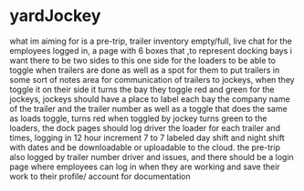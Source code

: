 # yardJockey
 what im aiming for is a pre-trip, trailer inventory empty/full, live chat for the employees logged in, a page with 6 boxes that ,to represent docking bays i want there to be two sides to this one side for the loaders to be able to toggle when trailers are done as well as a spot for them to put trailers in some sort of notes area for communication of trailers to jockeys, when they toggle it on their side it turns the bay they toggle red and green for the jockeys, jockeys should have a place to label each bay the company name of the trailer and the trailer number  as well as a toggle that does the same as  loads toggle, turns  red when toggled by jockey turns green to the loaders, the dock pages should log driver the loader for each trailer and times, logging in 12 hour increment 7 to 7  labeled day shift and night shift with dates and be downloadable or uploadable to the cloud. the pre-trip also logged by trailer number driver and issues, and there should be a login page where employees can log in when they are working and save their work to their profile/ account for documentation 
